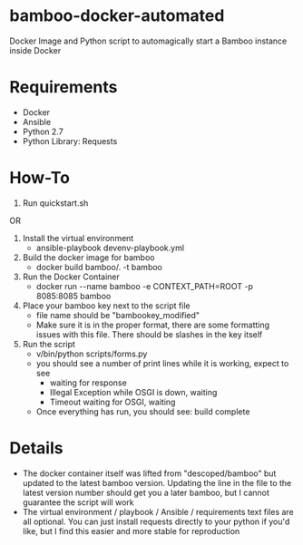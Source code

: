 # bamboo-docker-automated

Docker Image and Python script to automagically start a Bamboo instance inside Docker

# Requirements

* Docker
* Ansible
* Python 2.7
* Python Library: Requests

# How-To

1) Run quickstart.sh

OR

1) Install the virtual environment
    * ansible-playbook devenv-playbook.yml
2) Build the docker image for bamboo
    * docker build bamboo/. -t bamboo
3) Run the Docker Container
    * docker run --name bamboo -e CONTEXT_PATH=ROOT -p 8085:8085 bamboo
4) Place your bamboo key next to the script file
    * file name should be "bambookey_modified"
    * Make sure it is in the proper format, there are some formatting issues with this file.  There should be slashes in the key itself
5) Run the script
    * v/bin/python scripts/forms.py
    * you should see a number of print lines while it is working, expect to see
        * waiting for response
        * Illegal Exception while OSGI is down, waiting
        * Timeout waiting for OSGI, waiting
    * Once everything has run, you should see: build complete


# Details

 * The docker container itself was lifted from "descoped/bamboo" but updated to the latest bamboo version.  Updating the line in the file to the latest version number should get you a later bamboo, but I cannot guarantee the script will work
 * The virtual environment / playbook / Ansible / requirements text files are all optional.  You can just install requests directly to your python if you'd like, but I find this easier and more stable for reproduction
  